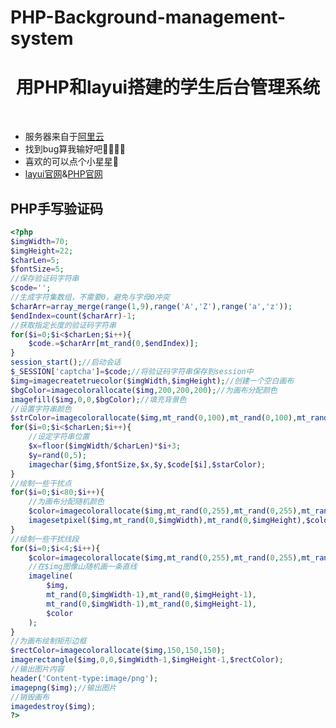 # PHP-Background-management-system
<p align="center">
    <h1 align="center">用PHP和layui搭建的学生后台管理系统</h1>
</p><br>
    
* 服务器来自于[阿里云](https://cn.aliyun.com/)<br>
* 找到bug算我输好吧🤸‍♀️🤸‍♂️<br>
* 喜欢的可以点个小星星🤞<br> 
* [layui官网](https://www.layuiweb.com)&[PHP官网](https://www.php.net/)<br>
## PHP手写验证码
```php
<?php
$imgWidth=70;
$imgHeight=22;
$charLen=5;
$fontSize=5;
//保存验证码字符串
$code='';
//生成字符集数组，不需要0，避免与字母0冲突
$charArr=array_merge(range(1,9),range('A','Z'),range('a','z'));
$endIndex=count($charArr)-1;
//获取指定长度的验证码字符串
for($i=0;$i<$charLen;$i++){
    $code.=$charArr[mt_rand(0,$endIndex)];
}
session_start();//启动会话
$_SESSION['captcha']=$code;//将验证码字符串保存到session中
$img=imagecreatetruecolor($imgWidth,$imgHeight);//创建一个空白画布
$bgColor=imagecolorallocate($img,200,200,200);//为画布分配颜色
imagefill($img,0,0,$bgColor);//填充背景色
//设置字符串颜色
$strColor=imagecolorallocate($img,mt_rand(0,100),mt_rand(0,100),mt_rand(0,100));
for($i=0;$i<$charLen;$i++){
    //设定字符串位置
    $x=floor($imgWidth/$charLen)*$i+3;
    $y=rand(0,5);
    imagechar($img,$fontSize,$x,$y,$code[$i],$starColor);
}
//绘制一些干扰点
for($i=0;$i<80;$i++){
    //为画布分配随机颜色
    $color=imagecolorallocate($img,mt_rand(0,255),mt_rand(0,255),mt_rand(0,255));
    imagesetpixel($img,mt_rand(0,$imgWidth),mt_rand(0,$imgHeight),$color);
}
//绘制一些干扰线段
for($i=0;$i<4;$i++){
    $color=imagecolorallocate($img,mt_rand(0,255),mt_rand(0,255),mt_rand(0,255));
    //在$img图像山随机画一条直线
    imageline(
        $img,
        mt_rand(0,$imgWidth-1),mt_rand(0,$imgHeight-1),
        mt_rand(0,$imgWidth-1),mt_rand(0,$imgHeight-1),
        $color
    );
}
//为画布绘制矩形边框
$rectColor=imagecolorallocate($img,150,150,150);
imagerectangle($img,0,0,$imgWidth-1,$imgHeight-1,$rectColor);
//输出图片内容
header('Content-type:image/png');
imagepng($img);//输出图片
//销毁画布
imagedestroy($img);
?>
 ```
